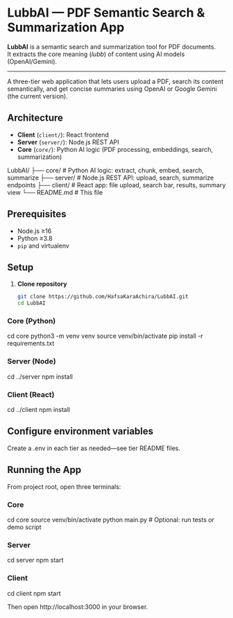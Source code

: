 # LubbAI — PDF Semantic Search & Summarization App

**LubbAI** is a semantic search and summarization tool for PDF documents.  
It extracts the core meaning (*lubb*) of content using AI models (OpenAI/Gemini).

---

A three-tier web application that lets users upload a PDF, search its content semantically, and get concise summaries using OpenAI or Google Gemini (the current version).

## Architecture

- **Client** (`client/`): React frontend  
- **Server** (`server/`): Node.js REST API  
- **Core** (`core/`): Python AI logic (PDF processing, embeddings, search, summarization)

LubbAI/
├── core/      # Python AI logic: extract, chunk, embed, search, summarize
├── server/    # Node.js REST API: upload, search, summarize endpoints
├── client/    # React app: file upload, search bar, results, summary view
└── README.md  # This file


## Prerequisites

- Node.js ≥16  
- Python ≥3.8  
- `pip` and virtualenv

## Setup

1. **Clone repository**  
   ```bash
   git clone https://github.com/HafsaKaraAchira/LubbAI.git
   cd LubbAI

### Core (Python)
cd core
python3 -m venv venv
source venv/bin/activate
pip install -r requirements.txt

### Server (Node)
cd ../server
npm install

### Client (React)
cd ../client
npm install


## Configure environment variables
Create a .env in each tier as needed—see tier README files.

## Running the App

From project root, open three terminals:

### Core

cd core
source venv/bin/activate
python main.py  # Optional: run tests or demo script

### Server

cd server
npm start

### Client

cd client
npm start

Then open http://localhost:3000 in your browser.
